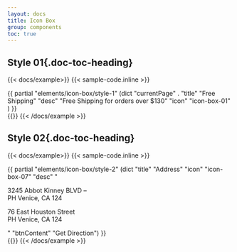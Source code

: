 ```yaml
---
layout: docs
title: Icon Box
group: components
toc: true
---
```

## Style 01{.doc-toc-heading}
{{< docs/example>}}
{{< sample-code.inline >}}
<div class="py-10">
	{{ partial  "elements/icon-box/style-1" (dict "currentPage" . "title" "Free Shipping" "desc" "Free Shipping for orders over $130" "icon" "icon-box-01" ) }}
</div>
{{</ sample-code.inline >}}
{{< /docs/example >}}

## Style 02{.doc-toc-heading}
{{< docs/example>}}
{{< sample-code.inline >}}
<div class="py-10">
	{{ partial "elements/icon-box/style-2" (dict "title" "Address"
	"icon" "icon-box-07"
	"desc" "<p class=\"mb-2 pb-4 fs-6\">3245 Abbot Kinney BLVD – <br> PH Venice, CA 124</p><p>76 East Houston Street <br> PH Venice, CA 124</p>"
	"btnContent" "Get Direction") }}
</div>
{{</ sample-code.inline >}}
{{< /docs/example >}}
